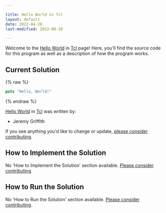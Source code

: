 ```yaml
---

title: Hello World in Tcl
layout: default
date: 2022-04-28
last-modified: 2022-08-28

---
```


Welcome to the [Hello World](https://sampleprograms.io/projects/hello-world) in [Tcl](https://sampleprograms.io/languages/tcl) page! Here, you'll find the source code for this program as well as a description of how the program works.

## Current Solution

{% raw %}

```tcl
puts "Hello, World!"
```

{% endraw %}

[Hello World](https://sampleprograms.io/projects/hello-world) in [Tcl](https://sampleprograms.io/languages/tcl) was written by:

- Jeremy Griffith

If you see anything you'd like to change or update, [please consider contributing](https://github.com/TheRenegadeCoder/sample-programs).

## How to Implement the Solution

No 'How to Implement the Solution' section available. [Please consider contributing](https://github.com/TheRenegadeCoder/sample-programs-website).

## How to Run the Solution

No 'How to Run the Solution' section available. [Please consider contributing](https://github.com/TheRenegadeCoder/sample-programs-website).